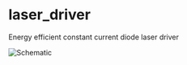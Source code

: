 # laser_driver
Energy efficient constant current diode laser driver

![Schematic](https://raw.githubusercontent.com/marcoreps/laser_driver/master/images/sch.png)
